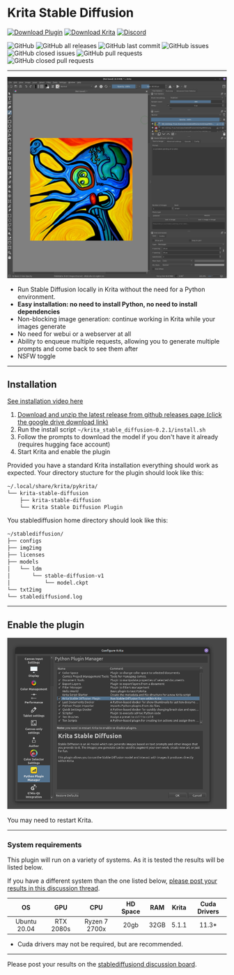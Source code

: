 # Krita Stable Diffusion

[![Download Plugin](https://img.shields.io/static/v1?label=Plugin&message=Download&color=00aa00&style=for-the-badge&logo=github&logoColor=white&link=)](https://drive.google.com/file/d/183KKC-t-4eyKrU2g2F4kUW_Hya-nATaU/view)
[![Download Krita](https://img.shields.io/static/v1?label=Krita&message=Download&color=00aa00&style=for-the-badge&logoColor=white&link=)](https://krita.org/en/download/krita-desktop/)
[![Discord](https://img.shields.io/discord/839511291466219541?color=5865F2&logo=discord&logoColor=white&style=for-the-badge)](https://discord.com/channels/839511291466219541/1022298294338191381)

![GitHub](https://img.shields.io/github/license/w4ffl35/krita_stable_diffusion)
![GitHub all releases](https://img.shields.io/github/downloads/w4ffl35/krita_stable_diffusion/total)
![GitHub last commit](https://img.shields.io/github/last-commit/w4ffl35/krita_stable_diffusion)
![GitHub issues](https://img.shields.io/github/issues/w4ffl35/krita_stable_diffusion)
![GitHub closed issues](https://img.shields.io/github/issues-closed/w4ffl35/krita_stable_diffusion)
![GitHub pull requests](https://img.shields.io/github/issues-pr/w4ffl35/krita_stable_diffusion)
![GitHub closed pull requests](https://img.shields.io/github/issues-pr-closed/w4ffl35/krita_stable_diffusion)

---

![img_3.png](img_3.png)

- Run Stable Diffusion locally in Krita without the need for a Python environment.
- **Easy installation: no need to install Python, no need to install dependencies**
- Non-blocking image generation: continue working in Krita while your images generate
- No need for webui or a webserver at all
- Ability to enqueue multiple requests, allowing you to generate multiple prompts and come back to see them after
- NSFW toggle

---

## Installation

[See installation video here](https://youtu.be/qesSTVdDP6A)

1. [Download and unzip the latest release from github releases page (click the google drive download link)](https://github.com/w4ffl35/krita_stable_diffusion/releases/download/0.2.1/krita_stable_diffusion-0.2.1.zip)
2. Run the install script `~/krita_stable_diffusion-0.2.1/install.sh`
3. Follow the prompts to download the model if you don't have it already (requires hugging face account)
4. Start Krita and enable the plugin

Provided you have a standard Krita installation everything should work as
expected. Your directory stucture for the plugin should look like this:

```
~/.local/share/krita/pykrita/
└── krita-stable-diffusion
    ├── krita-stable-diffusion
    └── Krita Stable Diffusion Plugin
```

You stablediffusion home directory should look like this: 

```
~/stablediffusion/
├── configs
├── img2img
├── licenses
├── models
│   └── ldm
│       └── stable-diffusion-v1
│           └── model.ckpt
└── txt2img
└── stablediffusiond.log
```

---

## Enable the plugin

![img_1.png](img_1.png)

You may need to restart Krita.

---

### System requirements

This plugin will run on a variety of systems. As it is tested the results will
be listed below.

If you have a different system than the one listed below, [please post your
results in this discussion thread](https://github.com/w4ffl35/krita_stable_diffusion/discussions/16).

| OS |    GPU    |      CPU      | HD Space | RAM | Krita | Cuda Drivers |
|:---:|:---------:|:-------------:|:---------:|:---:|:-----:|:------------:|
| Ubuntu 20.04 | RTX 2080s | Ryzen 7 2700x | 20gb | 32GB | 5.1.1 |    11.3*     |

* Cuda drivers may not be required, but are recommended.

---

Please post your results on
the [stablediffusiond discussion board](https://github.com/w4ffl35/stablediffusiond/discussions).
